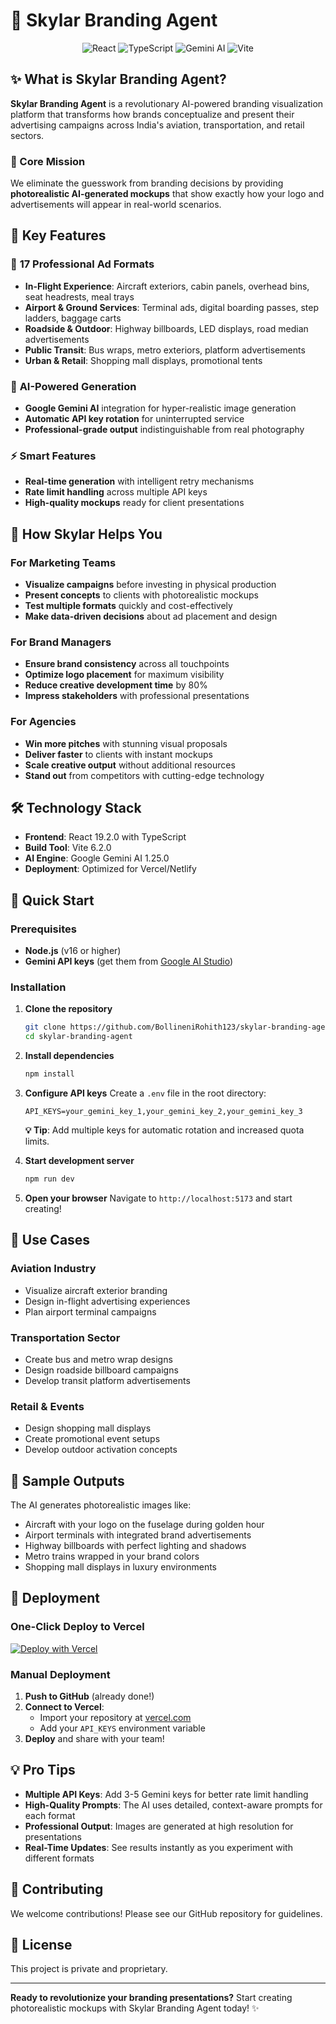 # 🚀 Skylar Branding Agent

<div align="center">
  <img src="https://img.shields.io/badge/React-19.2.0-blue" alt="React">
  <img src="https://img.shields.io/badge/TypeScript-5.8.2-blue" alt="TypeScript">
  <img src="https://img.shields.io/badge/Gemini%20AI-1.25.0-purple" alt="Gemini AI">
  <img src="https://img.shields.io/badge/Vite-6.2.0-yellow" alt="Vite">
</div>

## ✨ What is Skylar Branding Agent?

**Skylar Branding Agent** is a revolutionary AI-powered branding visualization platform that transforms how brands conceptualize and present their advertising campaigns across India's aviation, transportation, and retail sectors.

### 🎯 Core Mission
We eliminate the guesswork from branding decisions by providing **photorealistic AI-generated mockups** that show exactly how your logo and advertisements will appear in real-world scenarios.

## 🚀 Key Features

### 🎨 **17 Professional Ad Formats**
- **In-Flight Experience**: Aircraft exteriors, cabin panels, overhead bins, seat headrests, meal trays
- **Airport & Ground Services**: Terminal ads, digital boarding passes, step ladders, baggage carts
- **Roadside & Outdoor**: Highway billboards, LED displays, road median advertisements
- **Public Transit**: Bus wraps, metro exteriors, platform advertisements
- **Urban & Retail**: Shopping mall displays, promotional tents

### 🤖 **AI-Powered Generation**
- **Google Gemini AI** integration for hyper-realistic image generation
- **Automatic API key rotation** for uninterrupted service
- **Professional-grade output** indistinguishable from real photography

### ⚡ **Smart Features**
- **Real-time generation** with intelligent retry mechanisms
- **Rate limit handling** across multiple API keys
- **High-quality mockups** ready for client presentations

## 🎯 How Skylar Helps You

### **For Marketing Teams**
- **Visualize campaigns** before investing in physical production
- **Present concepts** to clients with photorealistic mockups
- **Test multiple formats** quickly and cost-effectively
- **Make data-driven decisions** about ad placement and design

### **For Brand Managers**
- **Ensure brand consistency** across all touchpoints
- **Optimize logo placement** for maximum visibility
- **Reduce creative development time** by 80%
- **Impress stakeholders** with professional presentations

### **For Agencies**
- **Win more pitches** with stunning visual proposals
- **Deliver faster** to clients with instant mockups
- **Scale creative output** without additional resources
- **Stand out** from competitors with cutting-edge technology

## 🛠️ Technology Stack

- **Frontend**: React 19.2.0 with TypeScript
- **Build Tool**: Vite 6.2.0
- **AI Engine**: Google Gemini AI 1.25.0
- **Deployment**: Optimized for Vercel/Netlify

## 🚀 Quick Start

### Prerequisites
- **Node.js** (v16 or higher)
- **Gemini API keys** (get them from [Google AI Studio](https://aistudio.google.com/))

### Installation

1. **Clone the repository**
   ```bash
   git clone https://github.com/BollineniRohith123/skylar-branding-agent.git
   cd skylar-branding-agent
   ```

2. **Install dependencies**
   ```bash
   npm install
   ```

3. **Configure API keys**
   Create a `.env` file in the root directory:
   ```
   API_KEYS=your_gemini_key_1,your_gemini_key_2,your_gemini_key_3
   ```

   **💡 Tip**: Add multiple keys for automatic rotation and increased quota limits.

4. **Start development server**
   ```bash
   npm run dev
   ```

5. **Open your browser**
   Navigate to `http://localhost:5173` and start creating!

## 🌟 Use Cases

### **Aviation Industry**
- Visualize aircraft exterior branding
- Design in-flight advertising experiences
- Plan airport terminal campaigns

### **Transportation Sector**
- Create bus and metro wrap designs
- Design roadside billboard campaigns
- Develop transit platform advertisements

### **Retail & Events**
- Design shopping mall displays
- Create promotional event setups
- Develop outdoor activation concepts

## 🎨 Sample Outputs

The AI generates photorealistic images like:
- Aircraft with your logo on the fuselage during golden hour
- Airport terminals with integrated brand advertisements
- Highway billboards with perfect lighting and shadows
- Metro trains wrapped in your brand colors
- Shopping mall displays in luxury environments

## 🚀 Deployment

### One-Click Deploy to Vercel
[![Deploy with Vercel](https://vercel.com/button)](https://vercel.com/new/clone?repository-url=https://github.com/BollineniRohith123/skylar-branding-agent)

### Manual Deployment

1. **Push to GitHub** (already done!)
2. **Connect to Vercel**:
   - Import your repository at [vercel.com](https://vercel.com)
   - Add your `API_KEYS` environment variable
3. **Deploy** and share with your team!

## 💡 Pro Tips

- **Multiple API Keys**: Add 3-5 Gemini keys for better rate limit handling
- **High-Quality Prompts**: The AI uses detailed, context-aware prompts for each format
- **Professional Output**: Images are generated at high resolution for presentations
- **Real-Time Updates**: See results instantly as you experiment with different formats

## 🤝 Contributing

We welcome contributions! Please see our GitHub repository for guidelines.

## 📄 License

This project is private and proprietary.

---

**Ready to revolutionize your branding presentations?** Start creating photorealistic mockups with Skylar Branding Agent today! ✨
